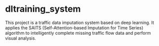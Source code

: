 # dltraining_system
This project is a traffic data imputation system based on deep learning. It applies the SAITS (Self-Attention-based Imputation for Time Series) algorithm to intelligently complete missing traffic flow data and perform visual analysis.
